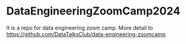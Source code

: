 # DataEngineeringZoomCamp2024
It is a repo for data engineering zoom camp. More detail to https://github.com/DataTalksClub/data-engineering-zoomcamp
